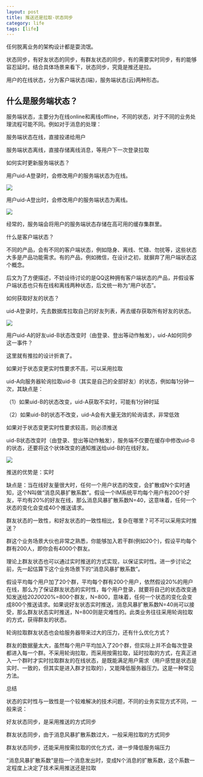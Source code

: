 ```yaml
---
layout: post
title: 推送还是拉取-状态同步
category: life
tags: [life]
---
```



任何脱离业务的架构设计都是耍流氓。

 

状态同步，有好友状态的同步，有群友状态的同步，有的需要实时同步，有的能够容忍延时。结合具体场景来看下，状态同步，究竟是推还是拉。



用户的在线状态，分为客户端状态(端)，服务端状态(云)两种形态。

 

## 什么是服务端状态？

服务端状态，主要分为在线online和离线offline，不同的状态，对于不同的业务处理流程可能不同。例如对于消息的处理：

服务端状态在线，直接投递给用户

服务端状态离线，直接存储离线消息，等用户下一次登录拉取



如何实时更新服务端状态？

用户uid-A登录时，会修改用户的服务端状态为在线。

![](https://ziyekudeng.github.io/assets/images/2019/0201/state-sync/1.webp)

用户uid-A登出时，会修改用户的服务端状态为离线。

![](https://ziyekudeng.github.io/assets/images/2019/0201/state-sync/2.webp)


经常的，服务端会将用户的服务端状态存储在高可用的缓存集群里。

 

什么是客户端状态？

不同的产品，会有不同的客户端状态，例如隐身、离线、忙碌、勿扰等，这些状态大多是产品功能需求。有的产品，例如微信，在设计之初，就摒弃了用户端状态这个概念。



后文为了方便描述，不妨设待讨论的是QQ这种拥有客户端状态的产品，并假设客户端状态也只有在线和离线两种状态，后文统一称为“用户状态”。

 

如何获取好友的状态？

uid-A登录时，先去数据库拉取自己的好友列表，再去缓存获取所有好友的状态。


![](https://ziyekudeng.github.io/assets/images/2019/0201/state-sync/3.webp)


用户uid-A的好友uid-B状态改变时（由登录、登出等动作触发），uid-A如何同步这一事件？

这里就有推拉的设计折衷了。

如果对于状态变更实时性要求不高，可以采用拉取

uid-A向服务器轮询拉取uid-B（其实是自己的全部好友）的状态，例如每1分钟一次，其缺点是：

（1）如果uid-B的状态改变，uid-A获取不实时，可能有1分钟时延

（2）如果uid-B的状态不改变，uid-A会有大量无效的轮询请求，非常低效

 

如果对于状态变更实时性要求较高，则必须推送

uid-B状态改变时（由登录、登出等动作触发），服务端不仅要在缓存中修改uid-B的状态，还要将这个状体改变的通知推送给uid-B的在线好友。


![](https://ziyekudeng.github.io/assets/images/2019/0201/state-sync/4.webp)

推送的优势是：实时

缺点是：当在线好友量很大时，任何一个用户状态的改变，会扩散成N个实时通知，这个N叫做“消息风暴扩散系数”。假设一个IM系统平均每个用户有200个好友，平均有20%的好友在线，那么消息风暴扩散系数N=40，这意味着，任何一个状态的变化会变成40个推送请求。

 

群友状态的一致性，和好友状态的一致性相比，复杂在哪里？可不可以采用实时推送？

群这个业务场景大伙也非常之熟悉，你能够加入若干群(例如20个)，假设平均每个群有200人，即你会有4000个群友。

 

理论上群友状态也可以通过实时推送的方式实现，以保证实时性。进一步讨论之前，先一起估算下这个业务场景下的“消息风暴扩散系数”。

 

假设平均每个用户加了20个群，平均每个群有200个用户，依然假设20%的用户在线，那么为了保证群友状态的实时性，每个用户登录，就要将自己的状态改变通知发送给20*200*20%=800个群友，N=800，意味着，任何一个状态的变化会变成800个推送请求。如果说好友状态实时推送，消息风暴扩散系数N=40尚可以接受，那么群友状态实时推送，N=800则是灾难性的。此类业务往往采用轮询拉取的方式，获得群友的状态。

 

轮询拉取群友状态也会给服务器带来过大的压力，还有什么优化方式？

群友的数据量太大，虽然每个用户平均加入了20个群，但实际上并不会每次登录都进入每一个群。不采用轮询拉取，而采用按需拉取，延时拉取的方式，在真正进入一个群时才实时拉取群友的在线状态，是既能满足用户需求（用户感觉是状态是实时、一致的，但其实是进入群才拉取的），又能降低服务器压力。这是一种常见方法。

 

总结

状态的实时性与一致性是一个较难解决的技术问题，不同的业务实现方式不同，一般来说：

好友状态同步，是采用推送的方式同步

群友状态同步，由于消息风暴扩散系数过大，一般采用拉取的方式同步

群友状态同步，还能采用按需拉取的优化方式，进一步降低服务端压力

“消息风暴扩散系数”是指一个消息发出时，变成N个消息的扩散系数，这个系数一定程度上决定了技术采用推送还是拉取



